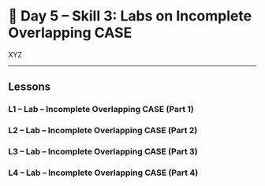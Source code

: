 # 🔹 Day 5 – Skill 3: Labs on Incomplete Overlapping CASE

XYZ

---

## Lessons

### L1 – Lab – Incomplete Overlapping CASE (Part 1)

### L2 – Lab – Incomplete Overlapping CASE (Part 2)

### L3 – Lab – Incomplete Overlapping CASE (Part 3)

### L4 – Lab – Incomplete Overlapping CASE (Part 4)
